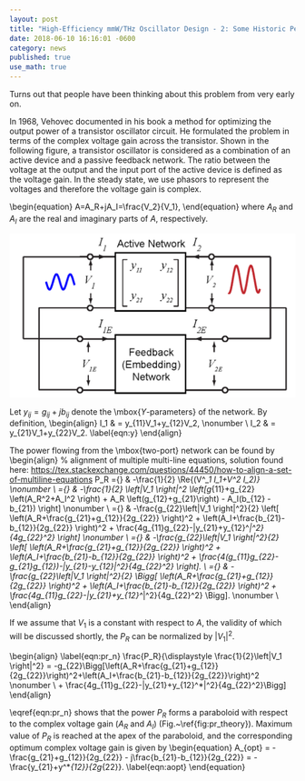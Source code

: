```yaml
---
layout: post
title: "High-Efficiency mmW/THz Oscillator Design - 2: Some Historic Perspectives"
date: 2018-06-10 16:16:01 -0600
category: news
published: true
use_math: true
---
```


<!--more-->

[//]: # (Turns out that people have been thinking about this problem from very early on. In 1968, Vehovec documented in his book a method for optimizing the output power of a transistor oscillator circuit. He formulated the problem in terms of the complex voltage gain across the transistor. Shown in the following figure, a transistor oscillator is considered as a combination of an active device and a passive feedback network. The ratio between the voltage at the output and the input port of the active device is defined as the voltage gain. In the steady state, we use phasors to represent the voltages and therefore the voltage gain is complex.)

Turns out that people have been thinking about this problem from very early on.

In 1968, Vehovec documented in his book a method for optimizing the output power of a transistor oscillator circuit. He formulated the problem in terms of the complex voltage gain across the transistor. Shown in the following figure, a transistor oscillator is considered as a combination of an active device and a passive feedback network. The ratio between the voltage at the output and the input port of the active device is defined as the voltage gain. In the steady state, we use phasors to represent the voltages and therefore the voltage gain is complex.

\begin{equation}
    A=A_R+jA_I=\frac{V_2}{V_1},
\end{equation}
where $A_R$ and $A_I$ are the real and imaginary parts of $A$, respectively.

![2-port](high-efficiency-oscillator/2port.png)

Let $y_{ij}=g_{ij}+jb_{ij}$ denote the \mbox{$Y$-parameters} of the network. By definition,
\begin{align}
	I_1 & = y_{11}V_1+y_{12}V_2, \nonumber \\
	I_2 & = y_{21}V_1+y_{22}V_2.
	\label{eqn:y}
\end{align}

The power flowing from the \mbox{two-port} network can be found by       
\begin{align}
	% alignment of multiple multi-line equations, solution found here: https://tex.stackexchange.com/questions/44450/how-to-align-a-set-of-multiline-equations
	P_R ={} & -\frac{1}{2} \Re{(V^*_1 I_1+V^*_2 I_2)} \nonumber \\
      ={} & -\frac{1}{2} \left|V_1 \right|^2 \left[g_{11}+g_{22} \left(A_R^2+A_I^2 \right) + A_R \left(g_{12}+g_{21}\right) - A_I(b_{12} - b_{21}) \right] \nonumber \\
	    ={}	& -\frac{g_{22}\left|V_1 \right|^2}{2} \left[ \left(A_R+\frac{g_{21}+g_{12}}{2g_{22}} \right)^2 + \left(A_I+\frac{b_{21}-b_{12}}{2g_{22}} \right)^2 + \frac{4g_{11}g_{22}-|y_{21}+y_{12}^*|^2}{4g_{22}^2} \right] \nonumber \\
			={}	& -\frac{g_{22}\left|V_1 \right|^2}{2} \left[ \left(A_R+\frac{g_{21}+g_{12}}{2g_{22}} \right)^2 + \left(A_I+\frac{b_{21}-b_{12}}{2g_{22}} \right)^2 + \frac{4(g_{11}g_{22}-g_{21}g_{12})-|y_{21}-y_{12}|^2}{4g_{22}^2} \right]. \\
	    ={}	& -\frac{g_{22}\left|V_1 \right|^2}{2} \Bigg[ \left(A_R+\frac{g_{21}+g_{12}}{2g_{22}} \right)^2 + \left(A_I+\frac{b_{21}-b_{12}}{2g_{22}} \right)^2 + \frac{4g_{11}g_{22}-|y_{21}+y_{12}^*|^2}{4g_{22}^2} \Bigg]. \nonumber \\
\end{align}

If we assume that $V_1$ is a constant with respect to $A$, the validity of which will be discussed shortly, the $P_R$ can be normalized by $\left|V_1 \right|^2$.

\begin{align} \label{eqn:pr_n}
\frac{P_R}{\displaystyle \frac{1}{2}\left|V_1 \right|^2} = -g_{22}\Bigg[\left(A_R+\frac{g_{21}+g_{12}}{2g_{22}}\right)^2+\left(A_I+\frac{b_{21}-b_{12}}{2g_{22}}\right)^2 \nonumber \\ + \frac{4g_{11}g_{22}-|y_{21}+y_{12}^*|^2}{4g_{22}^2}\Bigg]
\end{align}

\eqref{eqn:pr_n} shows that the power $P_R$ forms a paraboloid with respect to the complex voltage gain ($A_R$ and $A_I$) (Fig.~\ref{fig:pr_theory}). Maximum value of $P_R$ is reached at the apex of the paraboloid, and the corresponding optimum complex voltage gain is given by
\begin{equation}
    A_{opt} = -\frac{g_{21}+g_{12}}{2g_{22}} - j\frac{b_{21}-b_{12}}{2g_{22}} = -\frac{y_{21}+y^*_{12}}{2g_{22}}.
    \label{eqn:aopt}
\end{equation}
